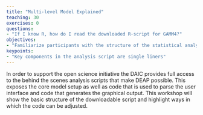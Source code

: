 ```yaml
---
title: "Multi-level Model Explained"
teaching: 30
exercises: 0
questions:
- "If I know R, how do I read the downloaded R-script for GAMM4?"
objectives:
- "Familiarize participants with the structure of the statistical analysis script."
keypoints:
- "Key components in the analysis script are single liners"
---
```


In order to support the open science initiative the DAIC provides full access to the behind the scenes analysis scripts that make DEAP possible. This exposes the core model setup as well as code that is used to parse the user interface and code that generates the graphical output. This workshop will show the basic structure of the downloadable script and highlight ways in which the code can be adjusted.